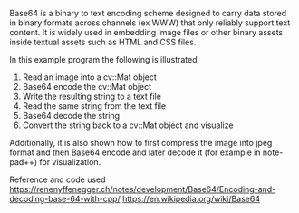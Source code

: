 Base64 is a binary to text encoding scheme designed to carry data stored in binary formats across channels (ex WWW) that only reliably support text content. 
It is widely used in embedding image files or other binary assets inside textual assets such as HTML and CSS files.

In this example program the following is illustrated
1. Read an image into a cv::Mat object
2. Base64 encode the cv::Mat object
3. Write the resulting string to a text file
4. Read the same string from the text file
5. Base64 decode the string
6. Convert the string back to a cv::Mat object and visualize

Additionally, it is also shown how to first compress the image into jpeg format and then Base64 encode and later
decode it (for example in note-pad++)  for visualization.

Reference and code used
https://renenyffenegger.ch/notes/development/Base64/Encoding-and-decoding-base-64-with-cpp/
https://en.wikipedia.org/wiki/Base64
